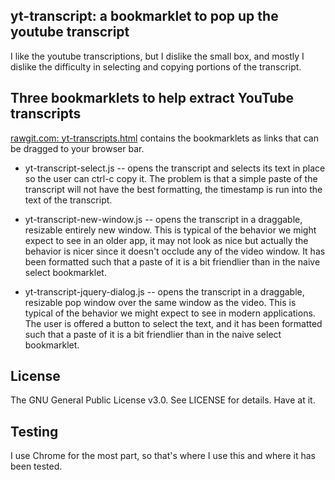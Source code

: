 yt-transcript: a bookmarklet to pop up the youtube transcript
-----------------------------------------

I like the youtube transcriptions, but I dislike the small box, and
mostly I dislike the difficulty in selecting and copying portions of
the transcript.

## Three bookmarklets to help extract YouTube transcripts

[rawgit.com: yt-transcripts.html](https://rawgit.com/jerryasher/yt-transcript/master/yt-transcripts.html) contains the bookmarklets as links that can be dragged to your browser bar.

* yt-transcript-select.js -- opens the transcript and selects its text in place so the user can ctrl-c copy it. The problem is that a simple paste of the transcript will not have the best formatting, the timestamp is run into the text of the transcript.

* yt-transcript-new-window.js -- opens the transcript in a draggable, resizable entirely new window. This is typical of the behavior we might expect to see in an older app, it may not look as nice but actually the behavior is nicer since it doesn't occlude any of the video window. It has been formatted such that a paste of it is a bit friendlier than in the naive select bookmarklet.

* yt-transcript-jquery-dialog.js -- opens the transcript in a draggable, resizable pop window over the same window as the video. This is typical of the behavior we might expect to see in modern applications. The user is offered a button to select the text, and it has been formatted such that a paste of it is a bit friendlier than in the naive select bookmarklet.

License
-------

The GNU General Public License v3.0. See LICENSE for details. Have at it.

Testing
-------

I use Chrome for the most part, so that's where I use this and where it has been tested.

